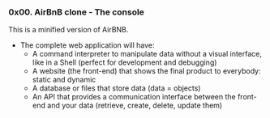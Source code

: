 ### 0x00. AirBnB clone - The console

This is a minified version of AirBNB.

- The complete web application will have:
    - A command interpreter to manipulate data without a visual interface, like in a Shell (perfect for development and debugging)
    - A website (the front-end) that shows the final product to everybody: static and dynamic
    - A database or files that store data (data = objects)
    - An API that provides a communication interface between the front-end and your data (retrieve, create, delete, update them)
